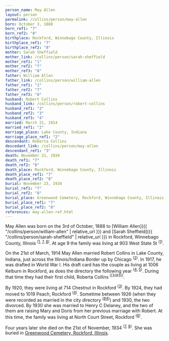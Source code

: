 ```yaml
---
person_name: May Allen
layout: person
permalink: /collins/person/may-allen
born: October 3, 1888
born_ref1: "7"
born_ref2: "8"
birthplace: Rockford, Winnebago County, Illinois
birthplace_ref1: "7"
birthplace_ref2: "8"
mother: Sarah Sheffield
mother_link: /collins/person/sarah-sheffield
mother_ref1: "1"
mother_ref2: "7"
mother_ref3: "8"
father: William Allen
father_link: /collins/person/william-allen
father_ref1: "1"
father_ref2: "7"
father_ref3: "8"
husband: Robert Collins
husband_link: /collins/person/robert-collins
husband_ref1: "2"
husband_ref2: "3"
husband_ref3: "4"
married: March 21, 1914
married_ref1: "2"
marriage_place: Lake County, Indiana
marriage_place_ref1: "2"
descendant: Roberta Collins
descedant_link: /collins/person/may-allen
descendant_ref1: "3"
death: November 21, 1934
death_ref1: "7"
death_ref2: "8"
death_place: Rockford, Winnebago County, Illinois
death_place_ref1: "7"
death_place_ref2: "8"
burial: November 23, 1934
burial_ref1: "7"
burial_ref2: "8"
burial_place: Greenwood Cemetery, Rockford, Winnebago County, Illinois
burial_place_ref1: "7"
burial_place_ref2: "8"
references: may-allen-ref.html
---
```

May Allen was born on the 3rd of October, 1888 to [William Allen]({{ "/collins/person/william-allen" | relative_url }}) and [Sarah Sheffield]({{ "/collins/person/sarah-sheffield" | relative_url }}) in Rockford, Winnebago County, Illinois <sup>([1](#1), [7](#7), [8](#8))</sup>. At age 9 the family was living at 903 West State St <sup>([1](#1))</sup>. 

On the 21st of March, 1914 May Allen married Robert Collins in Lake County, Indiana, just across the Illinois/Indiana Border up by Chicago <sup>([2](#2))</sup>. In 1917, he was drafted in World War I. His draft card has the couple as living at 1006 Kelburn in Rockford, as does the directory the following year <sup>([4](#4), [5](#5))</sup>. During that time they had their first child, Roberta Collins <sup>([3(#3))</sup>.

By 1920, they were living at 714 Chestnut in Rockford <sup>([3](#3))</sup>. By 1924, they had moved to 1019 Peach, Rockford <sup>([4](#4))</sup>. Sometime between 1926 (when they were recorded as married in the city directory <sup>([#4](4))</sup>) and 1930, the two divorced. By 1930 she was married to Henry C Delaney, and the two of them are raising Mary and Doris from her previous marriage with Robert. At this time, the family was living at North Court Street, Rockford <sup>([6](#6))</sup>.

Four years later she died on the 21st of November, 1934 <sup>([7](#7), [8](#8))</sup>. She was buried in [Greenwood Cemetery, Rockford, Illinois](https://www.findagrave.com/memorial/168065301).
